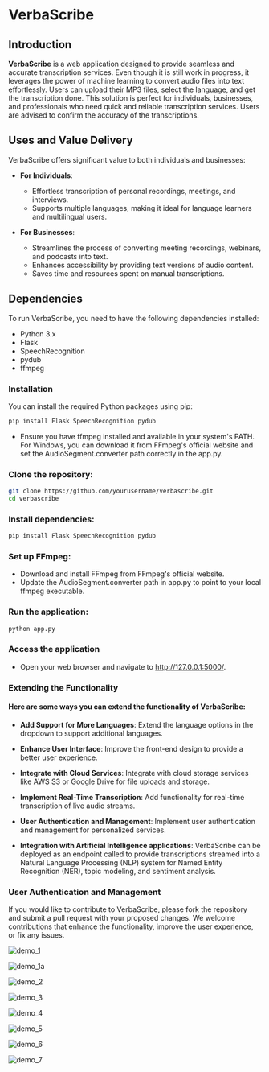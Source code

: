 # VerbaScribe

## Introduction
**VerbaScribe** is a web application designed to provide seamless and accurate transcription services. Even though it is still work in progress, it leverages the power of machine learning to convert audio files into text effortlessly. Users can upload their MP3 files, select the language, and get the transcription done. This solution is perfect for individuals, businesses, and professionals who need quick and reliable transcription services. Users are advised to confirm the accuracy of the transcriptions.

## Uses and Value Delivery
VerbaScribe offers significant value to both individuals and businesses:
- **For Individuals**:
  - Effortless transcription of personal recordings, meetings, and interviews.
  - Supports multiple languages, making it ideal for language learners and multilingual users.

- **For Businesses**:
  - Streamlines the process of converting meeting recordings, webinars, and podcasts into text.
  - Enhances accessibility by providing text versions of audio content.
  - Saves time and resources spent on manual transcriptions.

## Dependencies
To run VerbaScribe, you need to have the following dependencies installed:
- Python 3.x
- Flask
- SpeechRecognition
- pydub
- ffmpeg

### Installation
You can install the required Python packages using pip:
```bash
pip install Flask SpeechRecognition pydub
```

- Ensure you have ffmpeg installed and available in your system's PATH. For Windows, you can download it from FFmpeg's official website and set the AudioSegment.converter path correctly in the app.py.

### Clone the repository:
```bash
git clone https://github.com/yourusername/verbascribe.git
cd verbascribe
```

### Install dependencies:
```bash
pip install Flask SpeechRecognition pydub
```

### Set up FFmpeg:
- Download and install FFmpeg from FFmpeg's official website.
- Update the AudioSegment.converter path in app.py to point to your local ffmpeg executable.

### Run the application:

```bash
python app.py
```
### Access the application

- Open your web browser and navigate to http://127.0.0.1:5000/.

### Extending the Functionality

#### Here are some ways you can extend the functionality of VerbaScribe:

- **Add Support for More Languages**: Extend the language options in the dropdown to support additional languages.

- **Enhance User Interface**: Improve the front-end design to provide a better user experience.

- **Integrate with Cloud Services**: Integrate with cloud storage services like AWS S3 or Google Drive for file uploads and storage.

- **Implement Real-Time Transcription**: Add functionality for real-time transcription of live audio streams.

- **User Authentication and Management**: Implement user authentication and management for personalized services.

- **Integration with Artificial Intelligence applications**: VerbaScribe can be deployed as an endpoint called to provide transcriptions streamed into a Natural Language Processing (NLP) system for Named Entity Recognition (NER), topic modeling, and sentiment analysis.
### User Authentication and Management

If you would like to contribute to VerbaScribe, please fork the repository and submit a pull request with your proposed changes. We welcome contributions that enhance the functionality, improve the user experience, or fix any issues.


![demo_1](https://github.com/user-attachments/assets/433c8358-3e7d-4732-b549-7b197fbd6bc7)

![demo_1a](https://github.com/user-attachments/assets/f78878de-d94a-472e-b713-95988c1b8b03)

![demo_2](https://github.com/user-attachments/assets/cf2f6280-ffff-49d8-9efe-db10413123a4)

![demo_3](https://github.com/user-attachments/assets/ecc0b432-cf49-48bc-8ca9-12d8a87dbb70)

![demo_4](https://github.com/user-attachments/assets/d5190720-7ef3-4b60-938a-3c764641c79b)

![demo_5](https://github.com/user-attachments/assets/fa681e9b-a2a3-467b-b46d-5e9df927ec8f)

![demo_6](https://github.com/user-attachments/assets/30f79b15-a0a6-4352-815f-a5dc947e4c90)

![demo_7](https://github.com/user-attachments/assets/f679b504-f8e2-40bd-a936-db64803d2b96)














